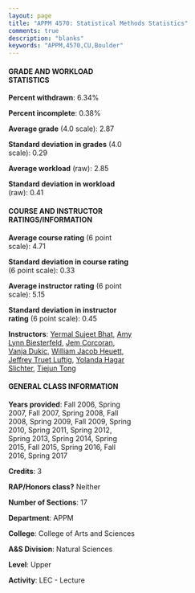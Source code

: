 ```yaml
---
layout: page
title: "APPM 4570: Statistical Methods Statistics"
comments: true
description: "blanks"
keywords: "APPM,4570,CU,Boulder"
---
```

<head>
<script src="https://ajax.googleapis.com/ajax/libs/jquery/2.1.3/jquery.min.js"></script>
<script src="https://dl.dropboxusercontent.com/s/pc42nxpaw1ea4o9/highcharts.js?dl=0"></script>
<!-- <script src="../assets/js/highcharts.js"></script> -->
<style type="text/css">@font-face {
	font-family: "Bebas Neue";
	src: url(https://www.filehosting.org/file/details/544349/BebasNeue Regular.otf) format("opentype");
	}
	h1.Bebas { 
		font-family: "Bebas Neue", Verdana, Tahoma;
	}
</style>
</head>
<body>
	<div id="container" style="float: right; width: 45%; height: 88%; margin-left: 2.5%; margin-right: 2.5%;"></div>
	<script language="JavaScript">
		$(document).ready(function() {
		var chart = {type: 'column'};
		var title = {text: 'Grade Distribution'};
		var xAxis = {categories: ['A','B','C','D','F'],crosshair: true};
		var yAxis = {min: 0,title: {text: 'Percentage'}};
		var tooltip = {headerFormat: '<center><b><span style="font-size:20px">{point.key}</span></b></center>',
		               pointFormat: '<td style="padding:0"><b>{point.y:.1f}%</b></td>',
		               footerFormat: '</table>',shared: true,useHTML: true};
		var plotOptions = {column: {pointPadding: 0.0,borderWidth: 0}};  
		var credits = {enabled: false};var series= [{name: 'Percent',data: [36.28,36.41,14.07,7.77,5.47,]}];
		var json = {};
		json.chart = chart;
		json.title = title;
		json.tooltip = tooltip;
		json.xAxis = xAxis;
		json.yAxis = yAxis;  
		json.series = series;
		json.plotOptions = plotOptions;  
		json.credits = credits;
		$('#container').highcharts(json);
	});
	</script>
</body>
			   
#### GRADE AND WORKLOAD STATISTICS

**Percent withdrawn**: 6.34%

**Percent incomplete**: 0.38%

**Average grade** (4.0 scale): 2.87

**Standard deviation in grades** (4.0 scale): 0.29

**Average workload** (raw): 2.85

**Standard deviation in workload** (raw): 0.41

#### COURSE AND INSTRUCTOR RATINGS/INFORMATION

**Average course rating** (6 point scale): 4.71

**Standard deviation in course rating** (6 point scale): 0.33

**Average instructor rating** (6 point scale): 5.15

**Standard deviation in instructor rating** (6 point scale): 0.45

**Instructors**: <a href='../../instructors/Yermal_Sujeet_Bhat'>Yermal Sujeet Bhat</a>, <a href='../../instructors/Amy_Lynn_Biesterfeld'>Amy Lynn Biesterfeld</a>, <a href='../../instructors/Jem_Corcoran'>Jem Corcoran</a>, <a href='../../instructors/Vanja_Dukic'>Vanja Dukic</a>, <a href='../../instructors/William_Jacob_Heuett'>William Jacob Heuett</a>, <a href='../../instructors/Jeffrey_Truet_Luftig'>Jeffrey Truet Luftig</a>, <a href='../../instructors/Yolanda_Hagar_Slichter'>Yolanda Hagar Slichter</a>, <a href='../../instructors/Tiejun_Tong'>Tiejun Tong</a>

#### GENERAL CLASS INFORMATION

**Years provided**: Fall 2006, Spring 2007, Fall 2007, Spring 2008, Fall 2008, Spring 2009, Fall 2009, Spring 2010, Spring 2011, Spring 2012, Spring 2013, Spring 2014, Spring 2015, Fall 2015, Spring 2016, Fall 2016, Spring 2017

**Credits**: 3

**RAP/Honors class?** Neither

**Number of Sections**: 17

**Department**: APPM

**College**: College of Arts and Sciences

**A&S Division**: Natural Sciences

**Level**: Upper

**Activity**: LEC - Lecture
